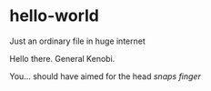 # hello-world
Just an ordinary file in huge internet

Hello there.
General Kenobi.

You... should have aimed for the head *snaps finger*
